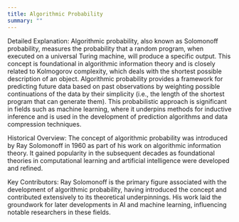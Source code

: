 ```yaml
---
title: Algorithmic Probability
summary: ""
---
```

Detailed Explanation: Algorithmic probability, also known as Solomonoff probability, measures the probability that a random program, when executed on a universal Turing machine, will produce a specific output. This concept is foundational in algorithmic information theory and is closely related to Kolmogorov complexity, which deals with the shortest possible description of an object. Algorithmic probability provides a framework for predicting future data based on past observations by weighting possible continuations of the data by their simplicity (i.e., the length of the shortest program that can generate them). This probabilistic approach is significant in fields such as machine learning, where it underpins methods for inductive inference and is used in the development of prediction algorithms and data compression techniques.

Historical Overview: The concept of algorithmic probability was introduced by Ray Solomonoff in 1960 as part of his work on algorithmic information theory. It gained popularity in the subsequent decades as foundational theories in computational learning and artificial intelligence were developed and refined.

Key Contributors: Ray Solomonoff is the primary figure associated with the development of algorithmic probability, having introduced the concept and contributed extensively to its theoretical underpinnings. His work laid the groundwork for later developments in AI and machine learning, influencing notable researchers in these fields.